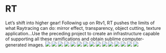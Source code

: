 # RT
Let’s shift into higher gear! Following up on Rtv1, RT pushes the limits of what Raytracing can do: mirror effect, transparency, object cutting, texture application…Use the preceding project to create an infrastructure capable of supporting all these ramifications and obtain sublime computer-generated images.
<img src="images/Screen Shot 2019-11-30 at 9.48.09 PM.png">
<img src="images/Screen Shot 2019-11-30 at 9.49.26 PM.png">
<img src="images/2.png">
<img src="images/3.png">
<img src="images/4.png">
<img src="images/5.png">
<img src="images/6.png">
<img src="images/7.png">
<img src="images/8.png">
<img src="images/9.png">
<img src="images/12.png">
<img src="images/13.png">
<img src="images/14.png">
<img src="images/15.png">
<img src="images/Discord.png">
